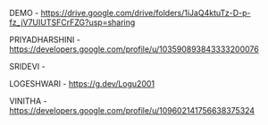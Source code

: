 DEMO - https://drive.google.com/drive/folders/1iJaQ4ktuTz-D-p-fz_jV7UIUTSFCrFZG?usp=sharing

PRIYADHARSHINI - https://developers.google.com/profile/u/103590893843333200076

SRIDEVI - 

LOGESHWARI - https://g.dev/Logu2001

VINITHA -https://developers.google.com/profile/u/109602141756638375324
